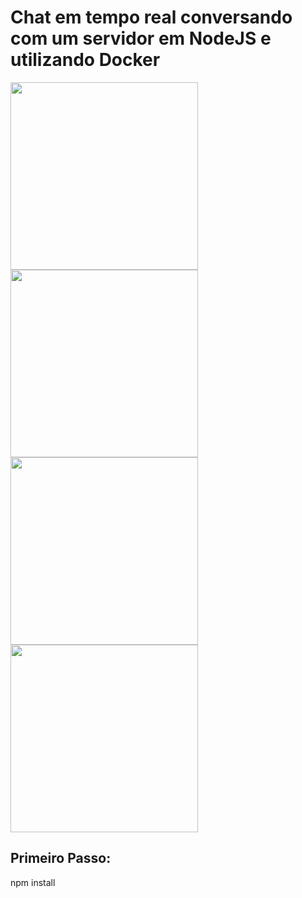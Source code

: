 # Chat em tempo real conversando com um servidor em NodeJS e utilizando Docker
<img src="https://nodejs.org/static/images/logos/nodejs-new-pantone-black.png" width="300">
<img src="https://www.mundodocker.com.br/wp-content/uploads/2015/06/docker_facebook_share.png" width="300">

<img src="https://qph.fs.quoracdn.net/main-qimg-f406db5658b5d0dade4d70a989560439" width="300">

<img src="https://socket.io/css/images/logo.svg" width="300">

## Primeiro Passo:

npm install

